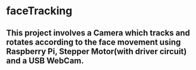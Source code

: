 # faceTracking
## This project involves a Camera which tracks and rotates according to the face movement using Raspberry Pi, Stepper Motor(with driver circuit) and a USB WebCam.
